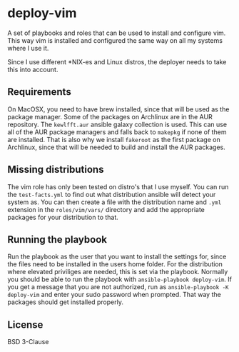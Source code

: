 # deploy-vim

A set of playbooks and roles that can be used to install and configure vim.
This way vim is installed and configured the same way on all my systems where
I use it.

Since I use different *NIX-es and Linux distros, the deployer needs to take
this into account.

## Requirements

On MacOSX, you need to have brew installed, since that will be used as the
package manager. Some of the packages on Archlinux are in the AUR repository.
The `kewlfft.aur` ansible galaxy collection is used. This can use all of the
AUR package managers and falls back to `makepkg` if none of them are
installed. That is also why we install `fakeroot` as the first package on
Archlinux, since that will be needed to build and install the AUR packages.

## Missing distributions

The vim role has only been tested on distro's that I use myself. You can run
the `test-facts.yml` to find out what distribution ansible will detect your
system as. You can then create a file with the distribution name and `.yml`
extension in the `roles/vim/vars/` directory and add the appropriate packages
for your distribution to that.

## Running the playbook

Run the playbook as the user that you want to install the settings for, since
the files need to be installed in the users home folder. For the distribution
where elevated priviliges are needed, this is set via the playbook. Normally
you should be able to run the playbook with `ansible-playbook deploy-vim`. If
you get a message that you are not authorized, run as `ansible-playbook -K
deploy-vim` and enter your sudo password when prompted. That way the packages
should get installed properly.

## License

BSD 3-Clause
